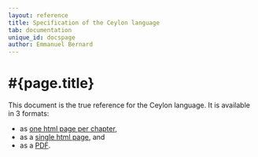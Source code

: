 ```yaml
---
layout: reference
title: Specification of the Ceylon language
tab: documentation
unique_id: docspage
author: Emmanuel Bernard
---
```


# #{page.title}

This document is the true reference for the Ceylon language.
It is available in 3 formats:

- as [one html page per chapter](html/),
- as a [single html page](html_single), and
- as a [PDF](pdf/ceylon-language-specification.pdf).
